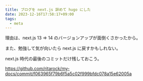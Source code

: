 ```yaml
---
title: ブログを next.js 辞めて hugo にした
date: 2023-12-16T17:58:17+09:00
tags:
  - meta
---
```


理由は、next.js 13 => 14 のバージョンアップが面倒くさかったから。

また、勉強して気が向いたら next.js に戻すかもしれない。

next.js 時代の最後のコミットだけ残しておこう。

https://github.com/ritarock/my-docs/commit/f063965f79b6f5a5c02f999bfdc078a15e62005a
